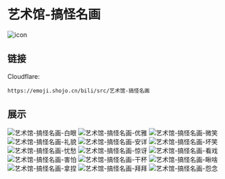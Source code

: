 # 艺术馆-搞怪名画
![icon](https://emoji.shojo.cn/bili/src/艺术馆-搞怪名画/icon.png)
## 链接
Cloudflare:
```
https://emoji.shojo.cn/bili/src/艺术馆-搞怪名画
```
## 展示
![艺术馆-搞怪名画-白眼](https://emoji.shojo.cn/bili/src/艺术馆-搞怪名画/艺术馆-搞怪名画-白眼.png)
![艺术馆-搞怪名画-优雅](https://emoji.shojo.cn/bili/src/艺术馆-搞怪名画/艺术馆-搞怪名画-优雅.png)
![艺术馆-搞怪名画-微笑](https://emoji.shojo.cn/bili/src/艺术馆-搞怪名画/艺术馆-搞怪名画-微笑.png)
![艺术馆-搞怪名画-礼貌](https://emoji.shojo.cn/bili/src/艺术馆-搞怪名画/艺术馆-搞怪名画-礼貌.png)
![艺术馆-搞怪名画-安详](https://emoji.shojo.cn/bili/src/艺术馆-搞怪名画/艺术馆-搞怪名画-安详.png)
![艺术馆-搞怪名画-坏笑](https://emoji.shojo.cn/bili/src/艺术馆-搞怪名画/艺术馆-搞怪名画-坏笑.png)
![艺术馆-搞怪名画-忧愁](https://emoji.shojo.cn/bili/src/艺术馆-搞怪名画/艺术馆-搞怪名画-忧愁.png)
![艺术馆-搞怪名画-惊讶](https://emoji.shojo.cn/bili/src/艺术馆-搞怪名画/艺术馆-搞怪名画-惊讶.png)
![艺术馆-搞怪名画-看戏](https://emoji.shojo.cn/bili/src/艺术馆-搞怪名画/艺术馆-搞怪名画-看戏.png)
![艺术馆-搞怪名画-害怕](https://emoji.shojo.cn/bili/src/艺术馆-搞怪名画/艺术馆-搞怪名画-害怕.png)
![艺术馆-搞怪名画-干杯](https://emoji.shojo.cn/bili/src/艺术馆-搞怪名画/艺术馆-搞怪名画-干杯.png)
![艺术馆-搞怪名画-瞅啥](https://emoji.shojo.cn/bili/src/艺术馆-搞怪名画/艺术馆-搞怪名画-瞅啥.png)
![艺术馆-搞怪名画-拿捏](https://emoji.shojo.cn/bili/src/艺术馆-搞怪名画/艺术馆-搞怪名画-拿捏.png)
![艺术馆-搞怪名画-拜拜](https://emoji.shojo.cn/bili/src/艺术馆-搞怪名画/艺术馆-搞怪名画-拜拜.png)
![艺术馆-搞怪名画-怨念](https://emoji.shojo.cn/bili/src/艺术馆-搞怪名画/艺术馆-搞怪名画-怨念.png)
